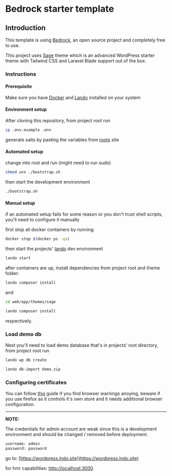 # Bedrock starter template

## Introduction

This template is using [Bedrock](https://roots.io/bedrock), an open source project and completely free to use.

This project uses [Sage](https://roots.io/sage/docs/) theme which is an advanced WordPress starter theme with Tailwind CSS and Laravel Blade support out of the box.

### Instructions

#### Prerequisite

Make sure you have [Docker](https://docker.com/get-started) and [Lando](https://docs.lando.dev/getting-started/installation.html) installed on your system

#### Environment setup

After cloning this repository, from project root run

```bash
cp .env.example .env
```

generate salts by pasting the variables from [roots](https://roots.io/salts.html) site

#### Automated setup

change into root and run (might need to run sudo)

```bash
chmod u+x ./bootstrap.sh
```

then start the development environment

```bash
./bootstrap.sh
```

#### Manual setup

if an automated setup fails for some reason or you don't trust shell scripts, you'll need to configure it manually

first stop all docker containers by running:

```bash
docker stop $(docker ps -qa)
```

then start the projects' [lando](https://docs.lando.dev/) dev environment

```bash
lando start
```

after containers are up, install dependencies from project root and theme folder:

```bash
lando composer install
```

and

```bash
cd web/app/themes/sage

lando composer install
```

respectively.

### Load demo db

Next you'll need to load demo database that's in projects' root directory, from project root run

```bash
lando wp db create

lando db-import demo.zip
```

### Configuring certificates

You can follow [this](https://docs.lando.dev/core/v3/security.html#trusting-the-ca) guide if you find browser warnings anoying, beware if you use firefox as it controls it's own store and it needs additional browser configuration.

---

**NOTE:**

The credentials for admin account are weak since this is a development environment and should be changed / removed before deployment.

```txt
username: admin
password: password
```

go to: [https://wordpress.lndo.site](https://wordpress.lndo.site)

for hmr capabilities: [http://localhost:3000](http://localhost:3000)

